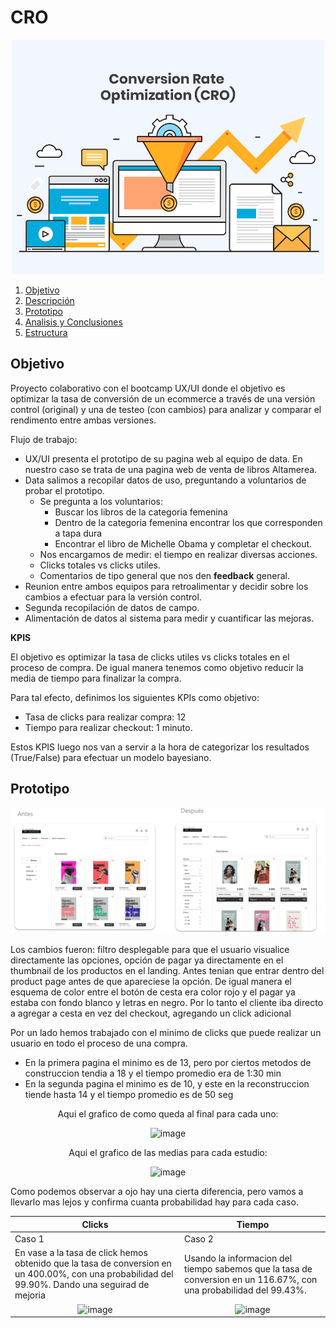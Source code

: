 # CRO

<p align="center">
  <img src="https://github.com/Anton-Utray/CRO/blob/main/IMG/Portada-CRO.jpg" alt="Portada" width="500">
</p>


1. [Objetivo](#objetivo)
2. [Descripción](#descripcion-del-proyecto)
3. [Prototipo](#prototipo)
4. [Analisis y Conclusiones](#analisis)
5. [Estructura](#estructura)


## Objetivo

Proyecto colaborativo con el bootcamp UX/UI donde el objetivo es optimizar la tasa de conversión de un ecommerce a través de una versión control (original) y una de testeo (con cambios) para analizar y comparar el rendimento entre ambas versiones. 

Flujo de trabajo:

 - UX/UI presenta el prototipo de su pagina web al equipo de data. En nuestro caso se trata de una pagina web de venta de libros Altamerea. 
 - Data salimos a recopilar datos de uso, preguntando a voluntarios de probar el prototipo. 
    - Se pregunta a los voluntarios: 
        - Buscar los libros de la categoria femenina
        - Dentro de la categoria femenina encontrar los que corresponden a tapa dura
        - Encontrar el libro de Michelle Obama y completar el checkout. 
    - Nos encargamos de medir: el tiempo en realizar diversas acciones.
    - Clicks totales vs clicks utiles.
    - Comentarios de tipo general que nos den **feedback** general.
- Reunion entre ambos equipos para retroalimentar y decidir sobre los cambios a efectuar para la versión control. 
- Segunda recopilación de datos de campo. 
- Alimentación de datos al sistema para medir y cuantificar las mejoras. 

**KPIS** 

El objetivo es optimizar la tasa de clicks utiles vs clicks totales en el proceso de compra. De igual manera tenemos como objetivo reducir la media de tiempo para finalizar la compra. 

Para tal efecto, definimos los siguientes KPIs como objetivo:

 - Tasa de clicks para realizar compra: 12
 - Tiempo para realizar checkout: 1 minuto. 

 Estos KPIS luego nos van a servir a la hora de categorizar los resultados (True/False) para efectuar un modelo bayesiano. 

## Prototipo

<p align="center">
  <img src="https://github.com/Anton-Utray/CRO/blob/main/IMG/cambios%20web.png" alt="Cambios" width="800">
</p>


Los cambios fueron: filtro desplegable para que el usuario visualice directamente las opciones, opción de pagar ya directamente en el thumbnail de los productos en el landing. Antes tenian que entrar dentro del product page antes de que apareciese la opción. De igual manera el esquema de color entre el botón de cesta era color rojo y el pagar ya estaba con fondo blanco y letras en negro. Por lo tanto el cliente iba directo a agregar a cesta en vez del checkout, agregando un click adicional 

Por un lado hemos trabajado con el minimo de clicks que puede realizar un usuario en todo el proceso de una compra.

- En la primera pagina el minimo es de 13, pero por ciertos metodos de construccion tendia a 18 y el tiempo promedio era de 1:30 min
- En la segunda pagina el minimo es de 10, y este en la reconstruccion tiende hasta 14 y el tiempo promedio es de 50 seg 

</div>
<div align="center">
  Aqui el grafico de como queda al final para cada uno:
  
  ![image](https://github.com/joeSL-ms/proye/assets/127346073/590e48b6-dd3b-41df-91ee-e3502f26c00b)
  
  Aqui el grafico de las medias para cada estudio:
  
  ![image](https://github.com/joeSL-ms/proye/assets/127346073/cded53a4-8422-4531-aa3e-045fce8bffe9)
</div>
<div>
  Como podemos observar a ojo hay una cierta diferencia, pero vamos a llevarlo mas lejos y confirma cuanta probabilidad hay para cada caso.

| Clicks | Tiempo |
| --------- | --------- |
| Caso 1 | Caso 2 |
|  En vase a la tasa de click hemos obtenido que la tasa de conversion en un 400.00%, con una probabilidad del 99.90%. Dando una seguirad de mejoria   | Usando la informacion del tiempo sabemos que la tasa de conversion en un 116.67%, con una probabilidad del 99.43%.   |
| <div align="center" colspan="2"> ![image](https://github.com/joeSL-ms/proye/assets/127346073/af1933f5-c203-4873-a0b0-5c83badce8a2)</div> | <div align="center"> ![image](https://github.com/joeSL-ms/proye/assets/127346073/284b07c1-bbac-47ee-854a-09749ab21411)</div> |
  </div>
